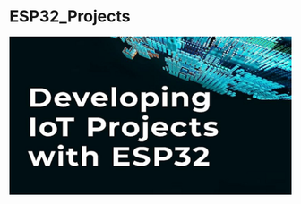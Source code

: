 # ESP32_Projects
![Projects image](https://github.com/SalahSobih/ESP32_Projects/blob/ce24e4d874369c04f060a6dceae663e78170b0a8/ESP32%20projects%20image.png)
